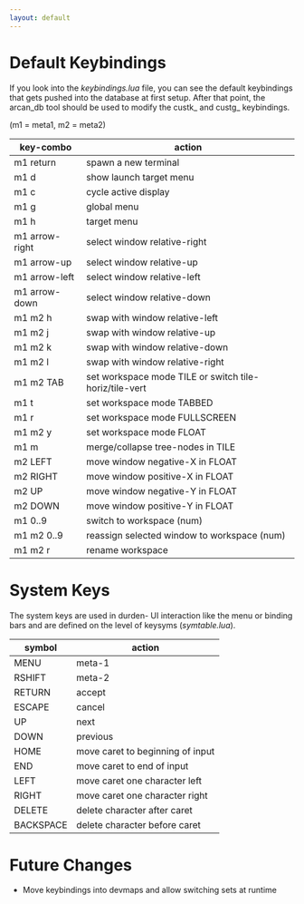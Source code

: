 ```yaml
---
layout: default
---
```

# Default Keybindings
If you look into the <i>keybindings.lua</i> file, you can see the default
keybindings that gets pushed into the database at first setup. After that
point, the arcan\_db tool should be used to modify the custk\_ and
custg\_ keybindings.

(m1 = meta1, m2 = meta2)

| key-combo       | action
| --------------- | -----------------------------------------------------
| m1 return       | spawn a new terminal
| m1 d            | show launch target menu
| m1 c            | cycle active display
| m1 g            | global menu
| m1 h            | target menu
| m1 arrow-right  | select window relative-right
| m1 arrow-up     | select window relative-up
| m1 arrow-left   | select window relative-left
| m1 arrow-down   | select window relative-down
| m1 m2 h         | swap with window relative-left
| m1 m2 j         | swap with window relative-up
| m1 m2 k         | swap with window relative-down
| m1 m2 l         | swap with window relative-right
| m1 m2 TAB       | set workspace mode TILE or switch tile-horiz/tile-vert
| m1 t            | set workspace mode TABBED
| m1 r            | set workspace mode FULLSCREEN
| m1 m2 y         | set workspace mode FLOAT
| m1 m            | merge/collapse tree-nodes in TILE
| m2 LEFT         | move window negative-X in FLOAT
| m2 RIGHT        | move window positive-X in FLOAT
| m2 UP           | move window negative-Y in FLOAT
| m2 DOWN         | move window positive-Y in FLOAT
| m1 0..9         | switch to workspace (num)
| m1 m2 0..9      | reassign selected window to workspace (num)
| m1 m2 r         | rename workspace

# System Keys
The system keys are used in durden- UI interaction like the menu or binding
bars and are defined on the level of keysyms (<i>symtable.lua</i>).

| symbol          | action
| --------------- | -----------------------------------------------------
| MENU            | meta-1
| RSHIFT          | meta-2
| RETURN          | accept
| ESCAPE          | cancel
| UP              | next
| DOWN            | previous
| HOME            | move caret to beginning of input
| END             | move caret to end of input
| LEFT            | move caret one character left
| RIGHT           | move caret one character right
| DELETE          | delete character after caret
| BACKSPACE       | delete character before caret

# Future Changes
- Move keybindings into devmaps and allow switching sets at runtime
